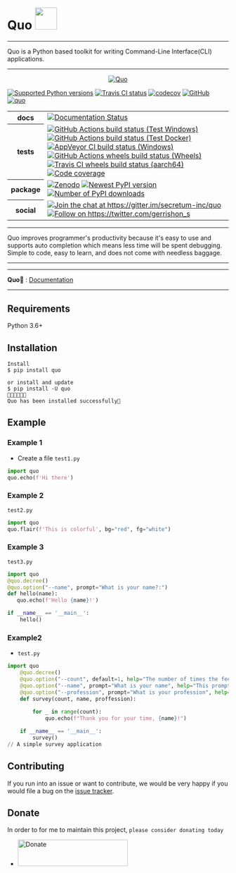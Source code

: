 <h1>Quo <img src="https://media.giphy.com/media/12oufCB0MyZ1Go/giphy.gif" width="50"></h2>



---

Quo is a Python  based toolkit for writing Command-Line Interface(CLI) applications.

---
<p align="center">
  <a href="https://quo.rtfd.io"><img src="https://miro.medium.com/max/1400/1*wXEkk8gS6FMrBC-mJvVekQ.png" alt="Quo"></a>
</p
---

[![Supported Python versions](https://img.shields.io/pypi/pyversions/quo.svg?logo=python&logoColor=FFE873)](https://pypi.org/project/quo/)
[![Travis CI status](https://img.shields.io/travis/secretum/quo/master?label=Travis%20CI&logo=travis)](https://travis-ci.org/secretum/quo)
[![codecov](https://codecov.io/gh/secretum/quo/branch/master/graph/badge.svg)](https://codecov.io/gh/secretuminc/quo)
[![GitHub](https://img.shields.io/github/license/secretuminc/quo.svg)](LICENSE.txt)
[![quo](https://snyk.io/advisor/python/quo/badge.svg)](https://snyk.io/advisor/python/quo)



<table>
    <tr>
        <th>docs</th>
        <td>
            <a href="https://quo.readthedocs.io/?badge=latest"><img
                alt="Documentation Status"
                src="https://readthedocs.org/projects/quo/badge/?version=latest"></a>
        </td>
    </tr>
    <tr>
        <th>tests</th>
        <td>
            <a href="https://github.com/python-pillow/Pillow/actions?query=workflow%3A%22Test+Windows%22"><img
                alt="GitHub Actions build status (Test Windows)"
                src="https://github.com/python-pillow/Pillow/workflows/Test%20Windows/badge.svg"></a>
            <a href="https://github.com/python-pillow/Pillow/actions?query=workflow%3A%22Test+Docker%22"><img
                alt="GitHub Actions build status (Test Docker)"
                src="https://github.com/python-pillow/Pillow/workflows/Test%20Docker/badge.svg"></a>
            <a href="https://ci.appveyor.com/project/python-pillow/Pillow"><img
                alt="AppVeyor CI build status (Windows)"
                src="https://img.shields.io/appveyor/build/python-pillow/Pillow/master.svg?label=Windows%20build"></a>
            <a href="https://github.com/python-pillow/pillow-wheels/actions"><img
                alt="GitHub Actions wheels build status (Wheels)"
                src="https://github.com/python-pillow/pillow-wheels/workflows/Wheels/badge.svg"></a>
            <a href="https://travis-ci.com/github/python-pillow/pillow-wheels"><img
                alt="Travis CI wheels build status (aarch64)"
                src="https://img.shields.io/travis/com/python-pillow/pillow-wheels/master.svg?label=aarch64%20wheels"></a>
            <a href="https://codecov.io/gh/python-pillow/Pillow"><img
                alt="Code coverage"
                src="https://codecov.io/gh/python-pillow/Pillow/branch/master/graph/badge.svg"></a>
        </td>
    </tr>
    <tr>
        <th>package</th>
        <td>
            <a href="https://zenodo.org/badge/latestdoi/17549/secretum-inc/quo"><img
                alt="Zenodo"
                src="https://zenodo.org/badge/17549/python-pillow/Pillow.svg"></a>
            <a href="https://pypi.org/project/quo/"><img
                alt="Newest PyPI version"
                src="https://img.shields.io/pypi/v/quo.svg"></a>
            <a href="https://pypi.org/project/quo/"><img
                alt="Number of PyPI downloads"
                src="https://img.shields.io/pypi/dm/quo.svg"></a>
        </td>
    </tr>
    <tr>
        <th>social</th>
        <td>
            <a href="https://gitter.im/secretum-inc/quo?utm_source=badge&utm_medium=badge&utm_campaign=pr-badge&utm_content=badge"><img
                alt="Join the chat at https://gitter.im/secretum-inc/quo"
                src="https://badges.gitter.im/secretum-inc/quo.svg"></a>
            <a href="https://twitter.com/gerrishon_s"><img
                alt="Follow on https://twitter.com/gerrishon_s"
                src="https://img.shields.io/badge/tweet-on%20Twitter-00aced.svg"></a>
        </td>
    </tr>
</table>

---

Quo improves programmer's productivity because it's easy to use and supports auto completion which means less time will be spent debugging. Simple to code, easy to learn, and does not come with needless baggage.

---

---

**Quo📄** : <a href="https://quo.rtfd.io" class="external-link" target="_blank">Documentation</a>

---

## Requirements

Python 3.6+

## Installation

<div class="termy">

```console
Install
$ pip install quo

or install and update
$ pip install -U quo
🔸🔸🔸🔸🔸💯 
Quo has been installed successfully🎉 
```

</div>

## Example

### Example 1

* Create a  file `test1.py` 

```Python
import quo
quo.echo(f'Hi there')

```

### Example 2
`test2.py`

```Python
import quo
quo.flair(f'This is colorful', bg="red", fg="white")

```

### Example 3

`test3.py`

```Python
import quo
@quo.decree()
@quo.option("--name", prompt="What is your name?:") 
def hello(name):
   quo.echo(f'Hello {name}!')

if __name__ == '__main__':
    hello() 

```

### Example2
* `test.py`

```Python
import quo 
    @quo.decree()
    @quo.option("--count", default=1, help="The number of times the feedback is printed.")
    @quo.option("--name", prompt="What is your name", help="This prompts the user to input their name.")
    @quo.option("--profession", prompt="What is your profession", help="This prompts user to input their proffession")
    def survey(count, name, proffession):
       
        for _ in range(count):
            quo.echo(f"Thank you for your time, {name}!")

    if __name__ == '__main__':
        survey() 
// A simple survey application
```

## Contributing

If you run into an issue or want to contribute, we would be very happy if you would file a bug on the [issue tracker](https://github.com/viewerdiscretion/quo/issues).

## Donate
In order to for me to maintain this project, `please consider donating today` 

* <a href="https://www.paypal.com/donate?hosted_button_id=KP893BC2EKK54" target="_blank"><img src="https://res.cloudinary.com/edev/image/upload/v1583011476/button_y8hgt8.png" alt="Donate" style="width: 250px !important; height: 60px !important;" width="250" height="60"></a>

